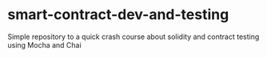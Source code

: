 # smart-contract-dev-and-testing
Simple repository to a quick crash course about solidity and contract testing using Mocha and Chai
